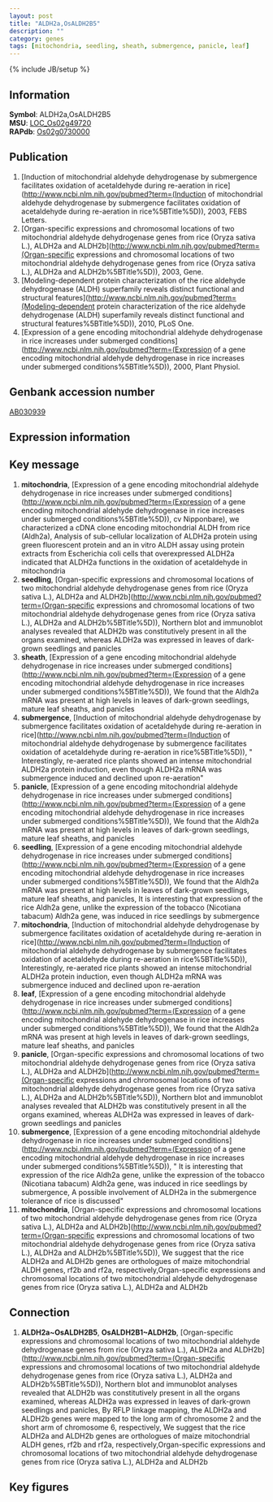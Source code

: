```yaml
---
layout: post
title: "ALDH2a,OsALDH2B5"
description: ""
category: genes
tags: [mitochondria, seedling, sheath, submergence, panicle, leaf]
---
```

{% include JB/setup %}

## Information
__Symbol__: ALDH2a,OsALDH2B5  
__MSU__: [LOC_Os02g49720](http://rice.plantbiology.msu.edu/cgi-bin/ORF_infopage.cgi?orf=LOC_Os02g49720)  
__RAPdb__: [Os02g0730000](http://rapdb.dna.affrc.go.jp/viewer/gbrowse_details/irgsp1?name=Os02g0730000)  

## Publication
1. [Induction of mitochondrial aldehyde dehydrogenase by submergence facilitates oxidation of acetaldehyde during re-aeration in rice](http://www.ncbi.nlm.nih.gov/pubmed?term=(Induction of mitochondrial aldehyde dehydrogenase by submergence facilitates oxidation of acetaldehyde during re-aeration in rice%5BTitle%5D)), 2003, FEBS Letters.
2. [Organ-specific expressions and chromosomal locations of two mitochondrial aldehyde dehydrogenase genes from rice (Oryza sativa L.), ALDH2a and ALDH2b](http://www.ncbi.nlm.nih.gov/pubmed?term=(Organ-specific expressions and chromosomal locations of two mitochondrial aldehyde dehydrogenase genes from rice (Oryza sativa L.), ALDH2a and ALDH2b%5BTitle%5D)), 2003, Gene.
3. [Modeling-dependent protein characterization of the rice aldehyde dehydrogenase (ALDH) superfamily reveals distinct functional and structural features](http://www.ncbi.nlm.nih.gov/pubmed?term=(Modeling-dependent protein characterization of the rice aldehyde dehydrogenase (ALDH) superfamily reveals distinct functional and structural features%5BTitle%5D)), 2010, PLoS One.
4. [Expression of a gene encoding mitochondrial aldehyde dehydrogenase in rice increases under submerged conditions](http://www.ncbi.nlm.nih.gov/pubmed?term=(Expression of a gene encoding mitochondrial aldehyde dehydrogenase in rice increases under submerged conditions%5BTitle%5D)), 2000, Plant Physiol.

## Genbank accession number
[AB030939](http://www.ncbi.nlm.nih.gov/nuccore/AB030939)

## Expression information

## Key message
1. __mitochondria__, [Expression of a gene encoding mitochondrial aldehyde dehydrogenase in rice increases under submerged conditions](http://www.ncbi.nlm.nih.gov/pubmed?term=(Expression of a gene encoding mitochondrial aldehyde dehydrogenase in rice increases under submerged conditions%5BTitle%5D)),  cv Nipponbare), we characterized a cDNA clone encoding mitochondrial ALDH from rice (Aldh2a), Analysis of sub-cellular localization of ALDH2a protein using green fluorescent protein and an in vitro ALDH assay using protein extracts from Escherichia coli cells that overexpressed ALDH2a indicated that ALDH2a functions in the oxidation of acetaldehyde in mitochondria
2. __seedling__, [Organ-specific expressions and chromosomal locations of two mitochondrial aldehyde dehydrogenase genes from rice (Oryza sativa L.), ALDH2a and ALDH2b](http://www.ncbi.nlm.nih.gov/pubmed?term=(Organ-specific expressions and chromosomal locations of two mitochondrial aldehyde dehydrogenase genes from rice (Oryza sativa L.), ALDH2a and ALDH2b%5BTitle%5D)),  Northern blot and immunoblot analyses revealed that ALDH2b was constitutively present in all the organs examined, whereas ALDH2a was expressed in leaves of dark-grown seedlings and panicles
3. __sheath__, [Expression of a gene encoding mitochondrial aldehyde dehydrogenase in rice increases under submerged conditions](http://www.ncbi.nlm.nih.gov/pubmed?term=(Expression of a gene encoding mitochondrial aldehyde dehydrogenase in rice increases under submerged conditions%5BTitle%5D)),  We found that the Aldh2a mRNA was present at high levels in leaves of dark-grown seedlings, mature leaf sheaths, and panicles
4. __submergence__, [Induction of mitochondrial aldehyde dehydrogenase by submergence facilitates oxidation of acetaldehyde during re-aeration in rice](http://www.ncbi.nlm.nih.gov/pubmed?term=(Induction of mitochondrial aldehyde dehydrogenase by submergence facilitates oxidation of acetaldehyde during re-aeration in rice%5BTitle%5D)), " Interestingly, re-aerated rice plants showed an intense mitochondrial ALDH2a protein induction, even though ALDH2a mRNA was submergence induced and declined upon re-aeration"
5. __panicle__, [Expression of a gene encoding mitochondrial aldehyde dehydrogenase in rice increases under submerged conditions](http://www.ncbi.nlm.nih.gov/pubmed?term=(Expression of a gene encoding mitochondrial aldehyde dehydrogenase in rice increases under submerged conditions%5BTitle%5D)),  We found that the Aldh2a mRNA was present at high levels in leaves of dark-grown seedlings, mature leaf sheaths, and panicles
6. __seedling__, [Expression of a gene encoding mitochondrial aldehyde dehydrogenase in rice increases under submerged conditions](http://www.ncbi.nlm.nih.gov/pubmed?term=(Expression of a gene encoding mitochondrial aldehyde dehydrogenase in rice increases under submerged conditions%5BTitle%5D)),  We found that the Aldh2a mRNA was present at high levels in leaves of dark-grown seedlings, mature leaf sheaths, and panicles, It is interesting that expression of the rice Aldh2a gene, unlike the expression of the tobacco (Nicotiana tabacum) Aldh2a gene, was induced in rice seedlings by submergence
7. __mitochondria__, [Induction of mitochondrial aldehyde dehydrogenase by submergence facilitates oxidation of acetaldehyde during re-aeration in rice](http://www.ncbi.nlm.nih.gov/pubmed?term=(Induction of mitochondrial aldehyde dehydrogenase by submergence facilitates oxidation of acetaldehyde during re-aeration in rice%5BTitle%5D)),  Interestingly, re-aerated rice plants showed an intense mitochondrial ALDH2a protein induction, even though ALDH2a mRNA was submergence induced and declined upon re-aeration
8. __leaf__, [Expression of a gene encoding mitochondrial aldehyde dehydrogenase in rice increases under submerged conditions](http://www.ncbi.nlm.nih.gov/pubmed?term=(Expression of a gene encoding mitochondrial aldehyde dehydrogenase in rice increases under submerged conditions%5BTitle%5D)),  We found that the Aldh2a mRNA was present at high levels in leaves of dark-grown seedlings, mature leaf sheaths, and panicles
9. __panicle__, [Organ-specific expressions and chromosomal locations of two mitochondrial aldehyde dehydrogenase genes from rice (Oryza sativa L.), ALDH2a and ALDH2b](http://www.ncbi.nlm.nih.gov/pubmed?term=(Organ-specific expressions and chromosomal locations of two mitochondrial aldehyde dehydrogenase genes from rice (Oryza sativa L.), ALDH2a and ALDH2b%5BTitle%5D)),  Northern blot and immunoblot analyses revealed that ALDH2b was constitutively present in all the organs examined, whereas ALDH2a was expressed in leaves of dark-grown seedlings and panicles
10. __submergence__, [Expression of a gene encoding mitochondrial aldehyde dehydrogenase in rice increases under submerged conditions](http://www.ncbi.nlm.nih.gov/pubmed?term=(Expression of a gene encoding mitochondrial aldehyde dehydrogenase in rice increases under submerged conditions%5BTitle%5D)), " It is interesting that expression of the rice Aldh2a gene, unlike the expression of the tobacco (Nicotiana tabacum) Aldh2a gene, was induced in rice seedlings by submergence, A possible involvement of ALDH2a in the submergence tolerance of rice is discussed"
11. __mitochondria__, [Organ-specific expressions and chromosomal locations of two mitochondrial aldehyde dehydrogenase genes from rice (Oryza sativa L.), ALDH2a and ALDH2b](http://www.ncbi.nlm.nih.gov/pubmed?term=(Organ-specific expressions and chromosomal locations of two mitochondrial aldehyde dehydrogenase genes from rice (Oryza sativa L.), ALDH2a and ALDH2b%5BTitle%5D)),  We suggest that the rice ALDH2a and ALDH2b genes are orthologues of maize mitochondrial ALDH genes, rf2b and rf2a, respectively,Organ-specific expressions and chromosomal locations of two mitochondrial aldehyde dehydrogenase genes from rice (Oryza sativa L.), ALDH2a and ALDH2b

## Connection
1. __ALDH2a~OsALDH2B5__, __OsALDH2B1~ALDH2b__, [Organ-specific expressions and chromosomal locations of two mitochondrial aldehyde dehydrogenase genes from rice (Oryza sativa L.), ALDH2a and ALDH2b](http://www.ncbi.nlm.nih.gov/pubmed?term=(Organ-specific expressions and chromosomal locations of two mitochondrial aldehyde dehydrogenase genes from rice (Oryza sativa L.), ALDH2a and ALDH2b%5BTitle%5D)),  Northern blot and immunoblot analyses revealed that ALDH2b was constitutively present in all the organs examined, whereas ALDH2a was expressed in leaves of dark-grown seedlings and panicles, By RFLP linkage mapping, the ALDH2a and ALDH2b genes were mapped to the long arm of chromosome 2 and the short arm of chromosome 6, respectively, We suggest that the rice ALDH2a and ALDH2b genes are orthologues of maize mitochondrial ALDH genes, rf2b and rf2a, respectively,Organ-specific expressions and chromosomal locations of two mitochondrial aldehyde dehydrogenase genes from rice (Oryza sativa L.), ALDH2a and ALDH2b

## Key figures


